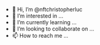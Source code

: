 - 👋 Hi, I’m @nftchristopherluc
- 👀 I’m interested in ...
- 🌱 I’m currently learning ...
- 💞️ I’m looking to collaborate on ...
- 📫 How to reach me ...

<!---
nftchristopherluc/nftchristopherluc is a ✨ special ✨ repository because its `README.md` (this file) appears on your GitHub profile.
You can click the Preview link to take a look at your changes.
--->
